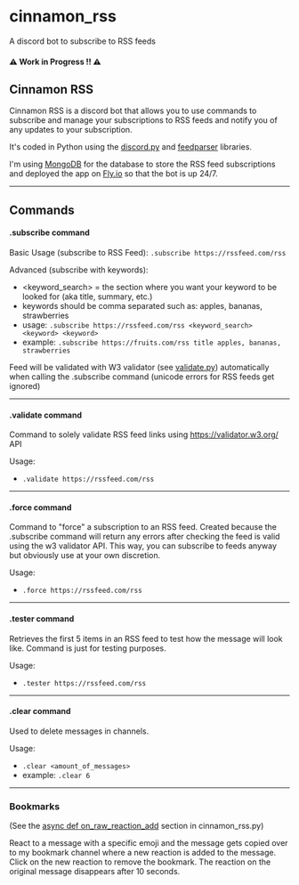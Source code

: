 # cinnamon_rss
A discord bot to subscribe to RSS feeds

#### ⚠️ Work in Progress !! ⚠️

## Cinnamon RSS 

Cinnamon RSS is a discord bot that allows you to use commands to subscribe and manage your subscriptions to RSS feeds and notify you of any updates to your subscription. 

It's coded in Python using the [discord.py](https://pypi.org/project/discord.py/) and [feedparser](https://pypi.org/project/feedparser/) libraries. 

I'm using [MongoDB](https://www.mongodb.com/) for the database to store the RSS feed subscriptions and deployed the app on [Fly.io](https://fly.io/) so that the bot is up 24/7.

---
## Commands

#### .subscribe command

Basic Usage (subscribe to RSS Feed): 
`.subscribe https://rssfeed.com/rss`

Advanced (subscribe with keywords):
   - <keyword_search> = the section where you want your keyword to be looked for (aka title, summary, etc.)
   - keywords should be comma separated such as: apples, bananas, strawberries
   - usage: `.subscribe https://rssfeed.com/rss <keyword_search> <keyword> <keyword>`
   - example: `.subscribe https://fruits.com/rss title apples, bananas, strawberries`


Feed will be validated with W3 validator (see [validate.py](https://github.com/shann99/cinnamon_rss/blob/master/validate.py)) automatically when calling the .subscribe command 
  (unicode errors for RSS feeds get ignored)

---
#### .validate command
  
Command to solely validate RSS feed links using https://validator.w3.org/ API
  
Usage:
 - `.validate https://rssfeed.com/rss`

---
#### .force command
  
Command to "force" a subscription to an RSS feed. Created because the .subscribe command will return any errors after checking the feed is valid using the w3 validator API. This way, you can subscribe to feeds anyway but obviously use at your own discretion.
   
Usage:
 - `.force https://rssfeed.com/rss`

---
#### .tester command

Retrieves the first 5 items in an RSS feed to test how the message will look like. Command is just for testing purposes.
   
Usage:
 - `.tester https://rssfeed.com/rss`

---
#### .clear command
  
Used to delete messages in channels.
   
Usage:
 - `.clear <amount_of_messages>`
  - example: `.clear 6` 

---
### Bookmarks

(See the [async def on_raw_reaction_add](https://github.com/shann99/cinnamon_rss/blob/master/cinnamon_rss.py#L474) section in cinnamon_rss.py)

React to a message with a specific emoji and the message gets copied over to my bookmark channel where a new reaction is added to the message. Click on the new reaction to remove the bookmark. The reaction on the original message disappears after 10 seconds. 



 
